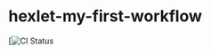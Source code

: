 # hexlet-my-first-workflow
[![CI Status](https://github.com/Roslik0v/hexlet-my-first-workflow/actions/runs/12272994658/workflow)
